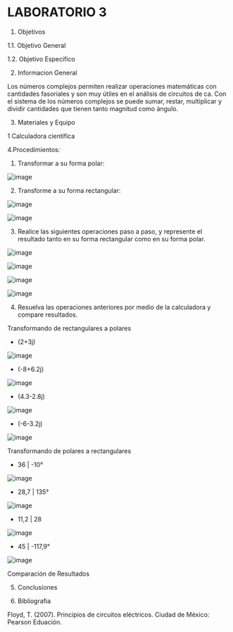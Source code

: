 # LABORATORIO 3

1. Objetivos

1.1. Objetivo General

1.2. Objetivo Especifico

2. Informacion General 

Los números complejos permiten realizar operaciones matemáticas con cantidades fasoriales y son muy útiles en el análisis de circuitos de ca. Con el sistema de los números complejos se puede sumar, restar, multiplicar y dividir cantidades que tienen tanto magnitud como ángulo.

3. Materiales y Equipo

1 Calculadora científica 

4.Procedimientos: 

1. Transformar a su forma polar:
 
![image](https://user-images.githubusercontent.com/94079321/155719284-bc48e860-ec52-4fdc-9110-bc71bcaec9ab.png)

2. Transforme a su forma rectangular:

![image](https://user-images.githubusercontent.com/94079321/155719302-8607029e-21f6-4e67-88da-2520f037eda7.png)

![image](https://user-images.githubusercontent.com/94079321/155736698-8c67af83-4c95-4cdd-8cf0-e3fc60863085.png)

3. Realice las siguientes operaciones paso a paso, y represente el resultado tanto en su forma rectangular como en su forma polar.  

![image](https://user-images.githubusercontent.com/94079321/155719325-6147f394-37c4-4ac3-a932-647f8d4995b2.png)

![image](https://user-images.githubusercontent.com/94079321/155735980-de6b95f0-e10e-4581-98af-8d7ecb72de22.png)

![image](https://user-images.githubusercontent.com/94079321/155736026-812a78e1-7e3d-4b85-a220-60e1285c9137.png)

![image](https://user-images.githubusercontent.com/94079321/155736072-cce3ee29-403d-46c8-bea1-56ec6ca6a711.png)

4. Resuelva las operaciones anteriores por medio de la calculadora y compare resultados.

Transformando de rectangulares a polares

- (2+3j)

![image](https://user-images.githubusercontent.com/94079321/155738323-5d5da7c8-6077-45ff-bbf7-5a610a59f3df.png)

- (-8+6.2j)

![image](https://user-images.githubusercontent.com/94079321/155738381-3e0d8f7e-c8b0-4148-b359-41c559ca40f0.png)

- (4.3-2.8j)

![image](https://user-images.githubusercontent.com/94079321/155738420-caee6def-d088-4ccd-915f-7c6295b802f6.png)

- (-6-3.2j)

![image](https://user-images.githubusercontent.com/94079321/155738473-a1b37272-1db9-4f75-b091-a13b088be919.png)


Transformando de polares a rectangulares

- 36 | -10°

![image](https://user-images.githubusercontent.com/94079321/155738628-5832155a-cab7-4e80-8a0e-2c2ae3c3440c.png)

- 28,7 | 135°

![image](https://user-images.githubusercontent.com/94079321/155738666-d78d91a8-44d9-4b01-9d40-3bb1f79fc2e7.png)

-  11,2 | 28

![image](https://user-images.githubusercontent.com/94079321/155738715-955b3f0b-7727-435e-8a8f-55b448b7ee9c.png)

- 45 | -117,9°

![image](https://user-images.githubusercontent.com/94079321/155738742-58a6e6b9-559e-409f-8404-58adb424256c.png)

Comparación de Resultados


5. Conclusiones

6. Biblíografia

Floyd, T. (2007). Principios de circuitos eléctricos. Ciudad de México: Pearson Eduación.
